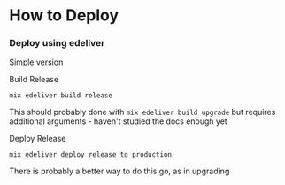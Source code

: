 # How to Deploy

### Deploy using edeliver

Simple version

Build Release

`mix edeliver build release`

This should probably done with `mix edeliver build upgrade` but requires
additional arguments - haven't studied the docs enough yet

Deploy Release

`mix edeliver deploy release to production`

There is probably a better way to do this go, as in upgrading